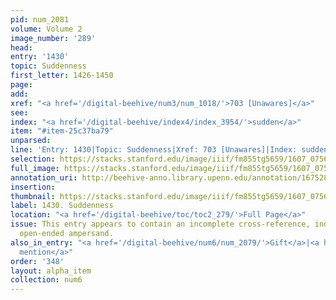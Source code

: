 ```yaml
---
pid: num_2081
volume: Volume 2
image_number: '289'
head:
entry: '1430'
topic: Suddenness
first_letter: 1426-1450
page:
add:
xref: "<a href='/digital-beehive/num3/num_1018/'>703 [Unawares]</a>"
see:
index: "<a href='/digital-beehive/index4/index_3954/'>sudden</a>"
item: "#item-25c37ba79"
unparsed:
line: 'Entry: 1430|Topic: Suddenness|Xref: 703 [Unawares]|Index: sudden|#item-25c37ba79'
selection: https://stacks.stanford.edu/image/iiif/fm855tg5659/1607_0756/425,4597,2851,453/full/0/default.jpg
full_image: https://stacks.stanford.edu/image/iiif/fm855tg5659/1607_0756/full/full/0/default.jpg
annotation_uri: http://beehive-anno.library.upenn.edu/annotation/1675288767302
insertion:
thumbnail: https://stacks.stanford.edu/image/iiif/fm855tg5659/1607_0756/425,4597,600,180/250,/0/default.jpg
label: 1430. Suddenness
location: "<a href='/digital-beehive/toc/toc2_279/'>Full Page</a>"
issue: This entry appears to contain an incomplete cross-reference, indicated by the
  open-ended ampersand.
also_in_entry: "<a href='/digital-beehive/num6/num_2079/'>Gift</a>|<a href='/digital-beehive/num6/num_2080/'>To
  mention</a>"
order: '348'
layout: alpha_item
collection: num6
---
```

